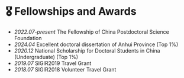 # 🎖 Fellowships and Awards
- *2022.07-present* The Fellowship of China Postdoctoral Science Foundation
- *2024.04* Excellent doctoral dissertation of Anhui Province (Top 1%)
- *2020.12* National Scholarship for Doctoral Students in China (Undergraduate) (Top 1%)
- *2019.07* SIGIR2019 Travel Grant
- *2018.07* SIGIR2018 Volunteer Travel Grant
